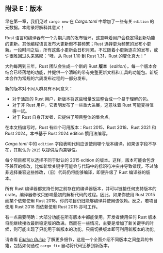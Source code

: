 ## 附录 E：版本

<!-- https://github.com/rust-lang/book/blob/main/src/appendix-05-editions.md -->
<!-- commit 56ec353290429e6547109e88afea4de027b0f1a9 -->

早在第一章，我们见过 `cargo new` 在 *Cargo.toml* 中增加了一些有关 `edition` 的元数据。本附录将解释其意义！

Rust 语言和编译器有一个为期六周的发布循环，这意味着用户会稳定得到新功能的更新。其他编程语言发布大更新但不甚频繁；Rust 选择更为频繁的发布小更新。一段时间之后，所有这些小更新会日积月累。不过随着小更新逐次的发布，或许很难回过头来感叹：“哇，从 Rust 1.10 到 Rust 1.31，Rust 的变化真大！”

大约每两到三年，Rust 团队会生成一个新的 Rust **版本**（*edition*）。每一个版本会结合已经落地的功能，并提供一个清晰的带有完整更新文档和工具的功能包。新版本会作为常规的六周发布过程的一部分发布。

新的版本对不同人群具有不同意义：

- 对于活跃的 Rust 用户，新版本将这些增量改进整合成一个易于理解的包。
- 对于非 Rust 用户，它表明发布了一些重大进展，这意味着 Rust 可能变得值得一试。
- 对于 Rust 自身开发者，它提供了项目整体的集合点。

在本文档编写时，Rust 有四个可用版本：Rust 2015、Rust 2018、Rust 2021 和 Rust 2024。本书基于 Rust 2024 edition 惯用法编写。

*Cargo.toml* 中的 `edition` 字段表明代码应该使用哪个版本编译。如果该字段不存在，其默认为 `2015` 以提供后向兼容性。

每个项目都可以选择不同于默认的 2015 edition 的版本。这样，版本可能会包含不兼容的修改，比如新增关键字可能会与代码中的标识符冲突并导致错误。不过除非选择兼容这些修改，（旧）代码仍将能够编译，即便升级了 Rust 编译器的版本。

所有 Rust 编译器都支持任何之前存在的编译器版本，并可以链接任何支持版本的 crate。编译器修改只影响最初的解析代码的过程。因此，如果你使用 Rust 2015 而某个依赖使用 Rust 2018，你的项目仍旧能够编译并使用该依赖。反之，若项目使用 Rust 2018 而依赖使用 Rust 2015 亦可工作。

有一点需要明确：大部分功能在所有版本中都能使用。开发者使用任何 Rust 版本将能继续接收最新稳定版的改进。然而在一些情况，主要是增加了新关键字的时候，则可能出现了只能用于新版本的功能。只需切换版本即可利用新版本的功能。

请查看 [_Edition Guide_](https://rust-lang-nursery.github.io/edition-guide/) 了解更多细节，这是一个全面介绍不同版本之间差异的书籍，包括如何通过 `cargo fix` 自动将代码迁移到新版本。
